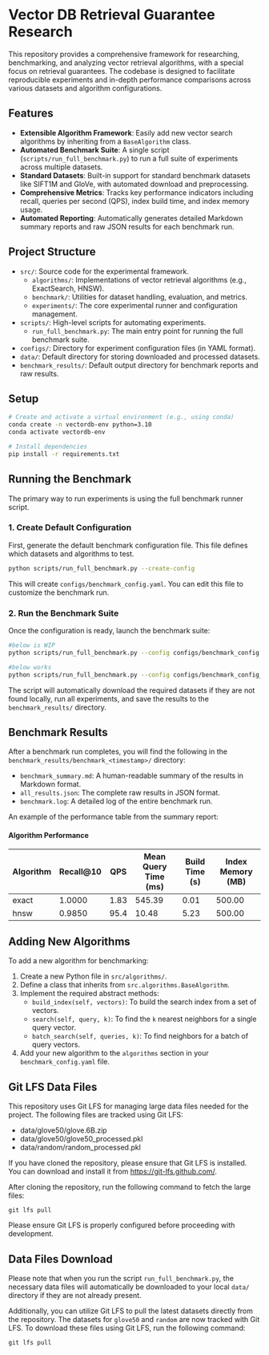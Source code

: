 # Vector DB Retrieval Guarantee Research

This repository provides a comprehensive framework for researching, benchmarking, and analyzing vector retrieval algorithms, with a special focus on retrieval guarantees. The codebase is designed to facilitate reproducible experiments and in-depth performance comparisons across various datasets and algorithm configurations.

## Features

- **Extensible Algorithm Framework**: Easily add new vector search algorithms by inheriting from a `BaseAlgorithm` class.
- **Automated Benchmark Suite**: A single script (`scripts/run_full_benchmark.py`) to run a full suite of experiments across multiple datasets.
- **Standard Datasets**: Built-in support for standard benchmark datasets like SIFT1M and GloVe, with automated download and preprocessing.
- **Comprehensive Metrics**: Tracks key performance indicators including recall, queries per second (QPS), index build time, and index memory usage.
- **Automated Reporting**: Automatically generates detailed Markdown summary reports and raw JSON results for each benchmark run.

## Project Structure

- `src/`: Source code for the experimental framework.
  - `algorithms/`: Implementations of vector retrieval algorithms (e.g., ExactSearch, HNSW).
  - `benchmark/`: Utilities for dataset handling, evaluation, and metrics.
  - `experiments/`: The core experimental runner and configuration management.
- `scripts/`: High-level scripts for automating experiments.
  - `run_full_benchmark.py`: The main entry point for running the full benchmark suite.
- `configs/`: Directory for experiment configuration files (in YAML format).
- `data/`: Default directory for storing downloaded and processed datasets.
- `benchmark_results/`: Default output directory for benchmark reports and raw results.

## Setup

```bash
# Create and activate a virtual environment (e.g., using conda)
conda create -n vectordb-env python=3.10
conda activate vectordb-env

# Install dependencies
pip install -r requirements.txt
```

## Running the Benchmark

The primary way to run experiments is using the full benchmark runner script.

### 1. Create Default Configuration

First, generate the default benchmark configuration file. This file defines which datasets and algorithms to test.

```bash
python scripts/run_full_benchmark.py --create-config
```
This will create `configs/benchmark_config.yaml`. You can edit this file to customize the benchmark run.

### 2. Run the Benchmark Suite

Once the configuration is ready, launch the benchmark suite:

```bash
#below is WIP
python scripts/run_full_benchmark.py --config configs/benchmark_config.yaml   

#below works
python scripts/run_full_benchmark.py --config configs/benchmark_config_test1.yaml 

```

The script will automatically download the required datasets if they are not found locally, run all experiments, and save the results to the `benchmark_results/` directory.

## Benchmark Results

After a benchmark run completes, you will find the following in the `benchmark_results/benchmark_<timestamp>/` directory:

- `benchmark_summary.md`: A human-readable summary of the results in Markdown format.
- `all_results.json`: The complete raw results in JSON format.
- `benchmark.log`: A detailed log of the entire benchmark run.

An example of the performance table from the summary report:

#### Algorithm Performance

| Algorithm | Recall@10 | QPS | Mean Query Time (ms) | Build Time (s) | Index Memory (MB) |
|-----------|-----------|-----|----------------------|----------------|-------------------|
| exact     | 1.0000    | 1.83| 545.39               | 0.01           | 500.00            |
| hnsw      | 0.9850    | 95.4| 10.48                | 5.23           | 500.00            |


## Adding New Algorithms

To add a new algorithm for benchmarking:

1.  Create a new Python file in `src/algorithms/`.
2.  Define a class that inherits from `src.algorithms.BaseAlgorithm`.
3.  Implement the required abstract methods:
    - `build_index(self, vectors)`: To build the search index from a set of vectors.
    - `search(self, query, k)`: To find the `k` nearest neighbors for a single query vector.
    - `batch_search(self, queries, k)`: To find neighbors for a batch of query vectors.
4.  Add your new algorithm to the `algorithms` section in your `benchmark_config.yaml` file.


## Git LFS Data Files

This repository uses Git LFS for managing large data files needed for the project. The following files are tracked using Git LFS:

- data/glove50/glove.6B.zip
- data/glove50/glove50_processed.pkl
- data/random/random_processed.pkl

If you have cloned the repository, please ensure that Git LFS is installed. You can download and install it from https://git-lfs.github.com/.

After cloning the repository, run the following command to fetch the large files:

    git lfs pull

Please ensure Git LFS is properly configured before proceeding with development.


## Data Files Download

Please note that when you run the script `run_full_benchmark.py`, the necessary data files will automatically be downloaded to your local `data/` directory if they are not already present.

Additionally, you can utilize Git LFS to pull the latest datasets directly from the repository. The datasets for `glove50` and `random` are now tracked with Git LFS. To download these files using Git LFS, run the following command:

    git lfs pull
